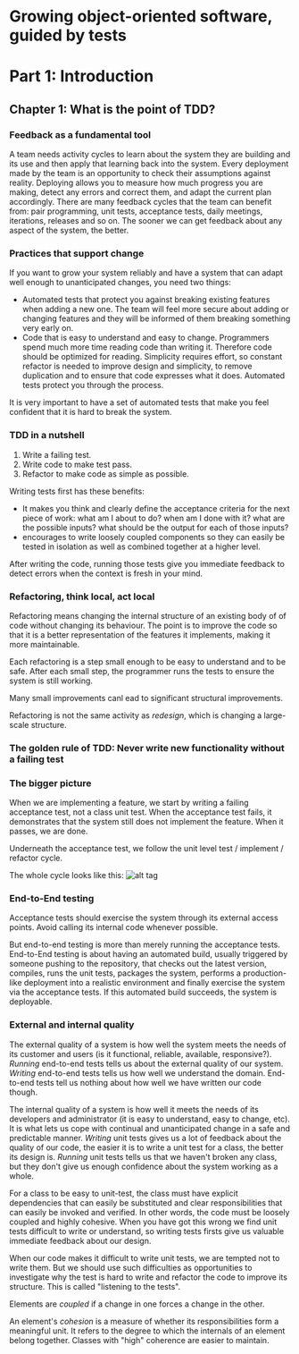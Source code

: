 # Growing object-oriented software, guided by tests

# Part 1: Introduction

## Chapter 1: What is the point of TDD?

### Feedback as a fundamental tool
A team needs activity cycles to learn about the system they are building and its use and then apply that learning back into the system.
Every deployment made by the team is an opportunity to check their assumptions against reality. Deploying allows you to measure how much progress you are making, detect any errors and correct them, and adapt the current plan accordingly.
There are many feedback cycles that the team can benefit from: pair programming, unit tests, acceptance tests, daily meetings, iterations, releases and so on.
The sooner we can get feedback about any aspect of the system, the better.

### Practices that support change
If you want to grow your system reliably and have a system that can adapt well enough to unanticipated changes, you need two things:
* Automated tests that protect you against breaking existing features when adding a new one. The team will feel more secure about adding or changing features and they will be informed of them breaking something very early on.
* Code that is easy to understand and easy to change. Programmers spend much more time reading code than writing it. Therefore code should be optimized for reading. Simplicity requires effort, so constant refactor is needed to improve design and simplicity, to remove duplication and to ensure that code expresses what it does. Automated tests protect you through the process.

It is very important to have a set of automated tests that make you feel confident that it is hard to break the system.

### TDD in a nutshell
1. Write a failing test.
2. Write code to make test pass.
3. Refactor to make code as simple as possible.

Writing tests first has these benefits:
* It makes you think and clearly define the acceptance criteria for the next piece of work: what am I about to do? when am I done with it? what are the possible inputs? what should be the output for each of those inputs?
* encourages to write loosely coupled components so they can easily be tested in isolation as well as combined together at a higher level.

After writing the code, running those tests give you immediate feedback to detect errors when the context is fresh in your mind.

### Refactoring, think local, act local
Refactoring means changing the internal structure of an existing body of of code without changing its behaviour. The point is to improve the code so that it is a better representation of the features it implements, making it more maintainable.

Each refactoring is a step small enough to be easy to understand and to be safe. After each small step, the programmer runs the tests to ensure the system is still working.

Many small improvements canl ead to significant structural improvements.

Refactoring is not the same activity as *redesign*, which is changing a large-scale structure.

### The golden rule of TDD: Never write new functionality without a failing test

### The bigger picture
When we are implementing a feature, we start by writing a failing acceptance test, not a class unit test. When the acceptance test fails, it demonstrates that the system still does not implement the feature. When it passes, we are done.

Underneath the acceptance test, we follow the unit level test / implement / refactor cycle.

The whole cycle looks like this:
![alt tag](https://raw.githubusercontent.com/jordi-chacon/book_sumaries/master/pngs/TDD-loop.png)

### End-to-End testing
Acceptance tests should exercise the system through its external access points. Avoid calling its internal code whenever possible.

But end-to-end testing is more than merely running the acceptance tests. End-to-End testing is about having an automated build, usually triggered by someone pushing to the repository, that checks out the latest version, compiles, runs the unit tests, packages the system, performs a production-like deployment into a realistic environment and finally exercise the system via the acceptance tests. If this automated build succeeds, the system is deployable.

### External and internal quality
The external quality of a system is how well the system meets the needs of its customer and users (is it functional, reliable, available, responsive?). *Running* end-to-end tests tells us about the external quality of our system. *Writing* end-to-end tests tells us how well we understand the domain. End-to-end tests tell us nothing about how well we have written our code though.

The internal quality of a system is how well it meets the needs of its developers and administrator (it is easy to understand, easy to change, etc). It is what lets us cope with continual and unanticipated change in a safe and predictable manner. *Writing* unit tests gives us a lot of feedback about the quality of our code, the easier it is to write a unit test for a class, the better its design is. *Running* unit tests tells us that we haven't broken any class, but they don't give us enough confidence about the system working as a whole.

For a class to be easy to unit-test, the class must have explicit dependencies that can easily be substituted and clear responsibilities that can easily be invoked and verified. In other words, the code must be loosely coupled and highly cohesive. When you have got this wrong we find unit tests difficult to write or understand, so writing tests firsts give us valuable immediate feedback about our design.

When our code makes it difficult to write unit tests, we are tempted not to write them. But we should use such difficulties as opportunities to investigate why the test is hard to write and refactor the code to improve its structure. This is called "listening to the tests".

Elements are *coupled* if a change in one forces a change in the other.

An element's *cohesion* is a measure of whether its responsibilities form a meaningful unit. It refers to the degree to which the internals of an element belong together. Classes with "high" coherence are easier to maintain.